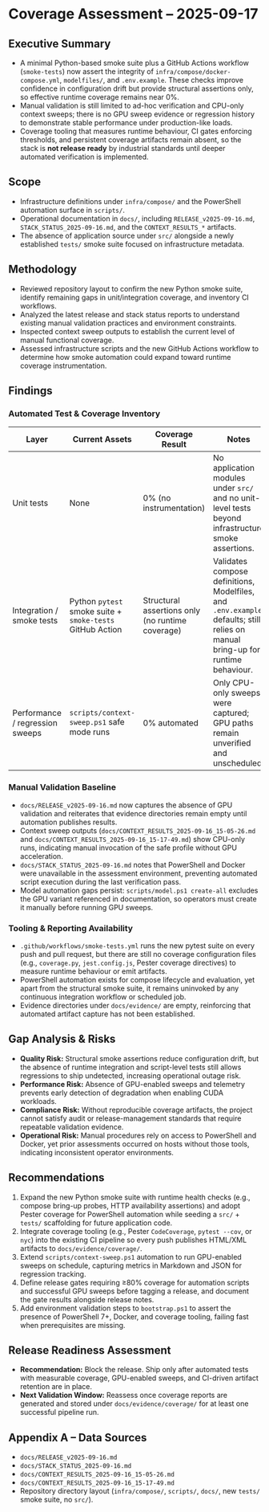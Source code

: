 # Coverage Assessment – 2025-09-17

## Executive Summary
- A minimal Python-based smoke suite plus a GitHub Actions workflow (`smoke-tests`) now assert the integrity of `infra/compose/docker-compose.yml`, `modelfiles/`, and `.env.example`. These checks improve confidence in configuration drift but provide structural assertions only, so effective runtime coverage remains near 0%.
- Manual validation is still limited to ad-hoc verification and CPU-only context sweeps; there is no GPU sweep evidence or regression history to demonstrate stable performance under production-like loads.
- Coverage tooling that measures runtime behaviour, CI gates enforcing thresholds, and persistent coverage artifacts remain absent, so the stack is **not release ready** by industrial standards until deeper automated verification is implemented.

## Scope
- Infrastructure definitions under `infra/compose/` and the PowerShell automation surface in `scripts/`.
- Operational documentation in `docs/`, including `RELEASE_v2025-09-16.md`, `STACK_STATUS_2025-09-16.md`, and the `CONTEXT_RESULTS_*` artifacts.
- The absence of application source under `src/` alongside a newly established `tests/` smoke suite focused on infrastructure metadata.

## Methodology
- Reviewed repository layout to confirm the new Python smoke suite, identify remaining gaps in unit/integration coverage, and inventory CI workflows.
- Analyzed the latest release and stack status reports to understand existing manual validation practices and environment constraints.
- Inspected context sweep outputs to establish the current level of manual functional coverage.
- Assessed infrastructure scripts and the new GitHub Actions workflow to determine how smoke automation could expand toward runtime coverage instrumentation.

## Findings

### Automated Test & Coverage Inventory
| Layer | Current Assets | Coverage Result | Notes |
|-------|----------------|-----------------|-------|
| Unit tests | None | 0% (no instrumentation) | No application modules under `src/` and no unit-level tests beyond infrastructure smoke assertions.
| Integration / smoke tests | Python `pytest` smoke suite + `smoke-tests` GitHub Action | Structural assertions only (no runtime coverage) | Validates compose definitions, Modelfiles, and `.env.example` defaults; still relies on manual bring-up for runtime behaviour.
| Performance / regression sweeps | `scripts/context-sweep.ps1` safe mode runs | 0% automated | Only CPU-only sweeps were captured; GPU paths remain unverified and unscheduled.

### Manual Validation Baseline
- `docs/RELEASE_v2025-09-16.md` now captures the absence of GPU validation and reiterates that evidence directories remain empty until automation publishes results.
- Context sweep outputs (`docs/CONTEXT_RESULTS_2025-09-16_15-05-26.md` and `docs/CONTEXT_RESULTS_2025-09-16_15-17-49.md`) show CPU-only runs, indicating manual invocation of the safe profile without GPU acceleration.
- `docs/STACK_STATUS_2025-09-16.md` notes that PowerShell and Docker were unavailable in the assessment environment, preventing automated script execution during the last verification pass.
- Model automation gaps persist: `scripts/model.ps1 create-all` excludes the GPU variant referenced in documentation, so operators must create it manually before running GPU sweeps.

### Tooling & Reporting Availability
- `.github/workflows/smoke-tests.yml` runs the new pytest suite on every push and pull request, but there are still no coverage configuration files (e.g., `coverage.py`, `jest.config.js`, Pester coverage directives) to measure runtime behaviour or emit artifacts.
- PowerShell automation exists for compose lifecycle and evaluation, yet apart from the structural smoke suite, it remains uninvoked by any continuous integration workflow or scheduled job.
- Evidence directories under `docs/evidence/` are empty, reinforcing that automated artifact capture has not been established.

## Gap Analysis & Risks
- **Quality Risk:** Structural smoke assertions reduce configuration drift, but the absence of runtime integration and script-level tests still allows regressions to ship undetected, increasing operational outage risk.
- **Performance Risk:** Absence of GPU-enabled sweeps and telemetry prevents early detection of degradation when enabling CUDA workloads.
- **Compliance Risk:** Without reproducible coverage artifacts, the project cannot satisfy audit or release-management standards that require repeatable validation evidence.
- **Operational Risk:** Manual procedures rely on access to PowerShell and Docker, yet prior assessments occurred on hosts without those tools, indicating inconsistent operator environments.

## Recommendations
1. Expand the new Python smoke suite with runtime health checks (e.g., compose bring-up probes, HTTP availability assertions) and adopt Pester coverage for PowerShell automation while seeding a `src/` + `tests/` scaffolding for future application code.
2. Integrate coverage tooling (e.g., Pester `CodeCoverage`, `pytest --cov`, or `nyc`) into the existing CI pipeline so every push publishes HTML/XML artifacts to `docs/evidence/coverage/`.
3. Extend `scripts/context-sweep.ps1` automation to run GPU-enabled sweeps on schedule, capturing metrics in Markdown and JSON for regression tracking.
4. Define release gates requiring ≥80% coverage for automation scripts and successful GPU sweeps before tagging a release, and document the gate results alongside release notes.
5. Add environment validation steps to `bootstrap.ps1` to assert the presence of PowerShell 7+, Docker, and coverage tooling, failing fast when prerequisites are missing.

## Release Readiness Assessment
- **Recommendation:** Block the release. Ship only after automated tests with measurable coverage, GPU-enabled sweeps, and CI-driven artifact retention are in place.
- **Next Validation Window:** Reassess once coverage reports are generated and stored under `docs/evidence/coverage/` for at least one successful pipeline run.

## Appendix A – Data Sources
- `docs/RELEASE_v2025-09-16.md`
- `docs/STACK_STATUS_2025-09-16.md`
- `docs/CONTEXT_RESULTS_2025-09-16_15-05-26.md`
- `docs/CONTEXT_RESULTS_2025-09-16_15-17-49.md`
- Repository directory layout (`infra/compose/`, `scripts/`, `docs/`, new `tests/` smoke suite, no `src/`).
